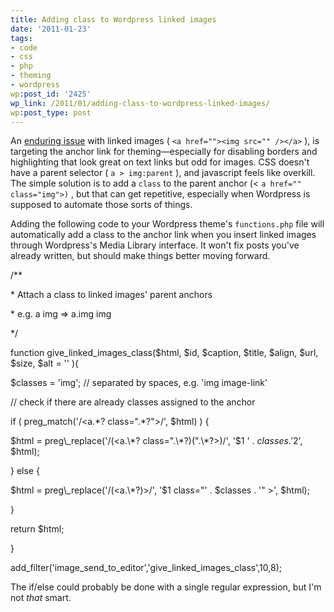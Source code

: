 ```yaml
---
title: Adding class to Wordpress linked images
date: '2011-01-23'
tags:
- code
- css
- php
- theming
- wordpress
wp:post_id: '2425'
wp_link: /2011/01/adding-class-to-wordpress-linked-images/
wp:post_type: post
---
```


An [enduring issue](http://wordpress.org/support/topic/how-can-i-set-the-class-of-anchors) with linked images ( `<a href=""><img src="" /></a>` ), is targeting the anchor link for theming—especially for disabling borders and highlighting that look great on text links but odd for images. CSS doesn't have a parent selector ( `a > img:parent` ), and javascript feels like overkill. The simple solution is to add a `class` to the parent anchor (< `a href="" class="img">)` , but that can get repetitive, especially when Wordpress is supposed to automate those sorts of things.

Adding the following code to your Wordpress theme's `functions.php` file will automatically add a class to the anchor link when you insert linked images through Wordpress's Media Library interface. It won't fix posts you've already written, but should make things better moving forward.



/\*\*

\* Attach a class to linked images' parent anchors

\* e.g. a img => a.img img

\*/

function give\_linked\_images\_class($html, $id, $caption, $title, $align, $url, $size, $alt = '' ){

$classes = 'img'; // separated by spaces, e.g. 'img image-link'

// check if there are already classes assigned to the anchor

if ( preg\_match('/<a.\*? class=".\*?">/', $html) ) {

$html = preg\_replace('/(<a.\*? class=".\*?)(".\*?>)/', '$1 ' . $classes . '$2', $html);

} else {

$html = preg\_replace('/(<a.\*?)>/', '$1 class="' . $classes . '" >', $html);

}

return $html;

}

add\_filter('image\_send\_to\_editor','give\_linked\_images\_class',10,8);

The if/else could probably be done with a single regular expression, but I'm not _that_ smart.
